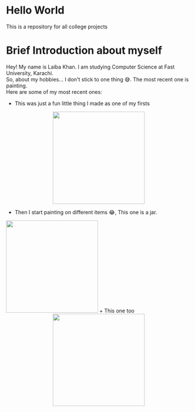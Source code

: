 # Hello World
This is a repository for all college projects

# Brief Introduction about myself
Hey! My name is Laiba Khan. I am studying Computer Science at Fast University, Karachi.\
So, about my hobbies... I don't stick to one thing :sweat_smile:. The most recent one is painting.\
Here are some of my most recent ones:
+ This was just a fun little thing I made as one of my firsts
<div align=center>
 <img src="https://github.com/user-attachments/assets/71257daa-82f5-4d97-8cd2-7175de7218c0" width="250" height="250" >
</div>

+ Then I start painting on different items :joy:, This one is a jar.
  <div align=center>
 <img src="https://github.com/user-attachments/assets/16789d74-36fb-4d25-9827-0a158044a459" width="250" height="250" >
  </div>
+ This one too
<div align=center>
 <img src="https://github.com/user-attachments/assets/bc24c614-2e94-48d3-beef-46403013b3bf" width="250" height="250" >
</div>

